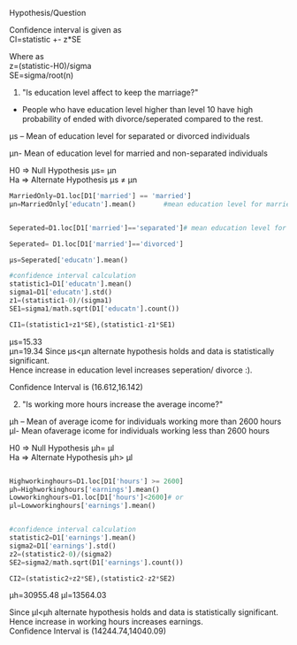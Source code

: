 Hypothesis/Question   

Confidence interval is given as  
CI=statistic +- z*SE  

Where as  
z=(statistic-H0)/sigma  
SE=sigma/root(n)                                 
                                  
                                   
                                  

1. "Is education level affect to keep the marriage?"
- People who have education level higher than level 10 have high probability of ended with divorce/seperated compared to the rest.


µs – Mean of education level for separated or divorced individuals    

µn- Mean of education level for married and non-separated individuals  

H0 => Null Hypothesis        µs= µn  
Ha => Alternate Hypothesis   µs ≠ µn  
```python  
MarriedOnly=D1.loc[D1['married'] == 'married']
µn=MarriedOnly['educatn'].mean()       #mean education level for married 


Seperated=D1.loc[D1['married']=='separated']# mean education level for seperated/divorced 

Seperated= D1.loc[D1['married']=='divorced']

µs=Seperated['educatn'].mean()

#confidence interval calculation 
statistic1=D1['educatn'].mean()
sigma1=D1['educatn'].std()
z1=(statistic1-0)/(sigma1)
SE1=sigma1/math.sqrt(D1['educatn'].count())

CI1=(statistic1+z1*SE),(statistic1-z1*SE1)

```
µs=15.33  
µn=19.34
Since µs<µn alternate hypothesis holds and data is statistically significant.  
Hence increase in education level increases seperation/ divorce :).  

Confidence Interval is (16.612,16.142)  

 2. "Is working more hours increase the average income?"  
 
 µh – Mean of average icome for individuals working more than 2600 hours  
 µl- Mean ofaverage icome for individuals working less than 2600 hours  
 


H0 => Null Hypothesis        µh= µl  
Ha => Alternate Hypothesis   µh> µl 
```python

Highworkinghours=D1.loc[D1['hours'] >= 2600]
µh=Highworkinghours['earnings'].mean()
Lowworkinghours=D1.loc[D1['hours']<2600]# or
µl=Lowworkinghours['earnings'].mean()


#confidence interval calculation
statistic2=D1['earnings'].mean()
sigma2=D1['earnings'].std()
z2=(statistic2-0)/(sigma2)
SE2=sigma2/math.sqrt(D1['earnings'].count())

CI2=(statistic2+z2*SE),(statistic2-z2*SE2)

```
µh=30955.48
µl=13564.03 

Since µl<µh alternate hypothesis holds and data is statistically significant.  
Hence increase in working hours increases earnings.    
Confidence Interval is (14244.74,14040.09)
